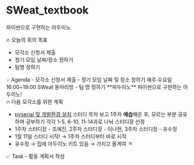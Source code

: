 # SWeat_textbook
파이썬으로 구현하는 아두이노


<aside>
🔥 오늘의 회의 목표

- 모각소 신청서 제출
- 정기 모임 날짜/장소 정하기
- 팀명 정하기
</aside>

<aside>
💡 Agenda
- 모각소 신청서 제출
- 정기 모임 날짜 및 장소 정하기
    매주 수요일 16:00~19:00 SWeat 동아리방    
- 팀 명 정하기
    **파두이노** 파이썬으로 구현하는 아두이노!
    
</aside>

<aside>
🔥 다음 모각소를 위한 계획

- [pyserial 및 개발환경 설치](https://coding-kindergarten.tistory.com/179)
스터디 목차 보고 1주차 **예습**해온 후, 모르는 부분 공유하며 공부하기
각각 1-5, 6-10, 11-14과로 나눠 스터디장 선정
- 1주차 스터디장 - 조예진, 2주차 스터디장 - 이나현, 3주차 스터디장 - 유수정
- 1월 11일 스터디 시작! → 1주차 스터디부터 바로 시작
- 유수정 → 집에 아두이노 키트 있음 → 가지고 올게여 ㅋ
</aside>

<aside>
✅ Task - 활동 계획서 작성
</aside>
